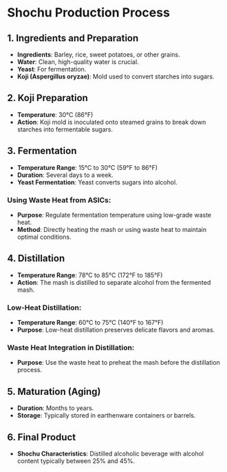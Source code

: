 # Shochu Production Process

## 1. Ingredients and Preparation
- **Ingredients**: Barley, rice, sweet potatoes, or other grains.
- **Water**: Clean, high-quality water is crucial.
- **Yeast**: For fermentation.
- **Koji (Aspergillus oryzae)**: Mold used to convert starches into sugars.
  
## 2. Koji Preparation
- **Temperature**: 30°C (86°F)
- **Action**: Koji mold is inoculated onto steamed grains to break down starches into fermentable sugars.
  
## 3. Fermentation
- **Temperature Range**: 15°C to 30°C (59°F to 86°F)
- **Duration**: Several days to a week.
- **Yeast Fermentation**: Yeast converts sugars into alcohol.

### Using Waste Heat from ASICs:
- **Purpose**: Regulate fermentation temperature using low-grade waste heat.
- **Method**: Directly heating the mash or using waste heat to maintain optimal conditions.

## 4. Distillation
- **Temperature Range**: 78°C to 85°C (172°F to 185°F)
- **Action**: The mash is distilled to separate alcohol from the fermented mash.

### Low-Heat Distillation:
- **Temperature Range**: 60°C to 75°C (140°F to 167°F)
- **Purpose**: Low-heat distillation preserves delicate flavors and aromas.

### Waste Heat Integration in Distillation:
- **Purpose**: Use the waste heat to preheat the mash before the distillation process.
  
## 5. Maturation (Aging)
- **Duration**: Months to years.
- **Storage**: Typically stored in earthenware containers or barrels.

## 6. Final Product
- **Shochu Characteristics**: Distilled alcoholic beverage with alcohol content typically between 25% and 45%.